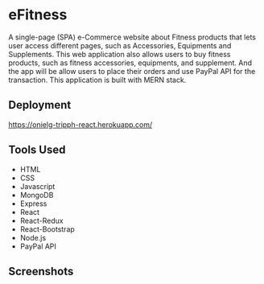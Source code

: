 # eFitness

A single-page (SPA) e-Commerce website about Fitness products that lets user access different pages, such as Accessories, Equipments and Supplements. This web application also allows users to buy fitness products, such as fitness accessories, equipments, and supplement. And the app will be allow users to place their orders and use PayPal API for the transaction. This application is built with MERN stack.

## Deployment

https://onielg-tripph-react.herokuapp.com/

## Tools Used

- HTML
- CSS
- Javascript
- MongoDB
- Express
- React
- React-Redux
- React-Bootstrap
- Node.js
- PayPal API

## Screenshots
